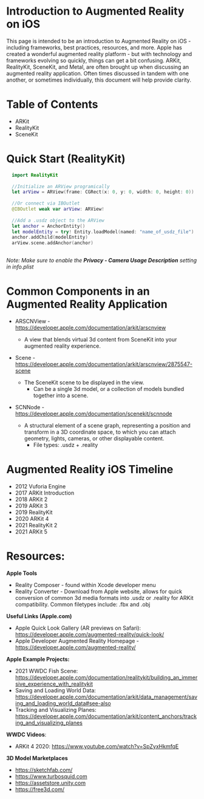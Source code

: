 # Introduction to Augmented Reality on iOS

This page is intended to be an introduction to Augmented Reality on iOS - including frameworks, best practices, resources, and more.  Apple has created a wonderful augmented reality platform - but with technology and frameworks evolving so quickly, things can get a bit confusing.  ARKit, RealityKit, SceneKit, and Metal, are often brought up when discussing an augmented reality application.  Often times discussed in tandem with one another, or sometimes individually, this document will help provide clarity.

# Table of Contents

- ARKit
- RealityKit
- SceneKit

# Quick Start (RealityKit)

```swift
  import RealityKit
            
  //Initialize an ARView programically
  let arView = ARView(frame: CGRect(x: 0, y: 0, width: 0, height: 0))
  
  //Or connect via IBOutlet
  @IBOutlet weak var arView: ARView!
  
  //Add a .usdz object to the ARView
  let anchor = AnchorEntity()
  let modelEntity = try! Entity.loadModel(named: "name_of_usdz_file")  
  anchor.addChild(modelEntity)
  arView.scene.addAnchor(anchor)
            

```


_Note:  Make sure to enable the **Privacy - Camera Usage Description** setting in info.plist_



# Common Components in an Augmented Reality Application

- ARSCNView - https://developer.apple.com/documentation/arkit/arscnview
    - A view that blends virtual 3d content from SceneKit into your augmented reality experience.

- Scene -  https://developer.apple.com/documentation/arkit/arscnview/2875547-scene
    - The SceneKit scene to be displayed in the view.
        - Can be a single 3d model, or a collection of models bundled together into a scene.

- SCNNode - https://developer.apple.com/documentation/scenekit/scnnode
    - A structural element of a scene graph, representing a position and transform in a 3D coordinate space, to which you can attach geometry, lights, cameras, or other displayable content.
        - File types: .usdz + .reality 


# Augmented Reality iOS Timeline

- 2012 Vuforia Engine
- 2017 ARKit Introduction
- 2018 ARKit 2
- 2019 ARKit 3
- 2019 RealityKit
- 2020 ARKit 4
- 2021 RealityKit 2
- 2021 ARKit 5



# Resources:  

**Apple Tools**
- Reality Composer - found within Xcode developer menu
- Reality Converter - Download from Apple website, allows for quick conversion of common 3d media formats into .usdz or .reality for ARKit compatibility. Common filetypes include: .fbx and .obj

**Useful Links (Apple.com)**

- Apple Quick Look Gallery (AR previews on Safari): https://developer.apple.com/augmented-reality/quick-look/
- Apple Developer Augmented Reality Homepage - https://developer.apple.com/augmented-reality/

**Apple Example Projects:**

- 2021 WWDC Fish Scene: https://developer.apple.com/documentation/realitykit/building_an_immersive_experience_with_realitykit
- Saving and Loading World Data: https://developer.apple.com/documentation/arkit/data_management/saving_and_loading_world_data#see-also
- Tracking and Visualizing Planes: https://developer.apple.com/documentation/arkit/content_anchors/tracking_and_visualizing_planes


**WWDC Videos**:
- ARKit 4 2020: https://www.youtube.com/watch?v=SpZyxHkmfqE



**3D Model Marketplaces**

- https://sketchfab.com/
- https://www.turbosquid.com
- https://assetstore.unity.com
- https://free3d.com/
